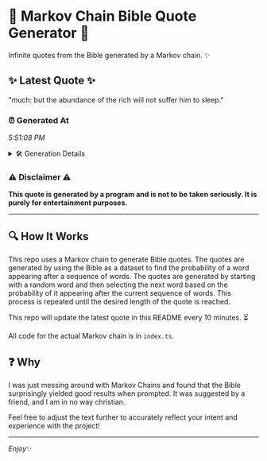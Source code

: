 # 📖 Markov Chain Bible Quote Generator 📖

Infinite quotes from the Bible generated by a Markov chain. ✨

## ✨ Latest Quote ✨
"much: but the abundance of the rich will not suffer him to sleep."

### ⏰ Generated At
*5:51:08 PM*

<details>
    <summary>🛠️ Generation Details</summary>
    <p>
        <strong>🌱 Seed:</strong> much:<br>
        <strong>🔄 Iterations:</strong> 12<br>
        <strong>📜 Context History:</strong><br>[ much: ]: but<br>[ much:, but ]: the<br>[ much:, but, the ]: abundance<br>[ much:, but, the, abundance ]: of<br>[ much:, but, the, abundance, of ]: the<br>[ much:, but, the, abundance, of, the ]: rich<br>[ but, the, abundance, of, the, rich ]: will<br>[ the, abundance, of, the, rich, will ]: not<br>[ abundance, of, the, rich, will, not ]: suffer<br>[ of, the, rich, will, not, suffer ]: him<br>[ the, rich, will, not, suffer, him ]: to<br>[ rich, will, not, suffer, him, to ]: sleep.<br>
    </p>
</details>

### ⚠️ Disclaimer ⚠️
**This quote is generated by a program and is not to be taken seriously. It is purely for entertainment purposes.**

---

## 🔍 How It Works

This repo uses a Markov chain to generate Bible quotes. The quotes are generated by using the Bible as a dataset to find the probability of a word appearing after a sequence of words. The quotes are generated by starting with a random word and then selecting the next word based on the probability of it appearing after the current sequence of words. This process is repeated until the desired length of the quote is reached.

This repo will update the latest quote in this README every 10 minutes. ⏳

All code for the actual Markov chain is in `index.ts`.

## ❓ Why

I was just messing around with Markov Chains and found that the Bible surprisingly yielded good results when prompted. 
It was suggested by a friend, and I am in no way christian.

Feel free to adjust the text further to accurately reflect your intent and experience with the project!

---

*Enjoy*✨
